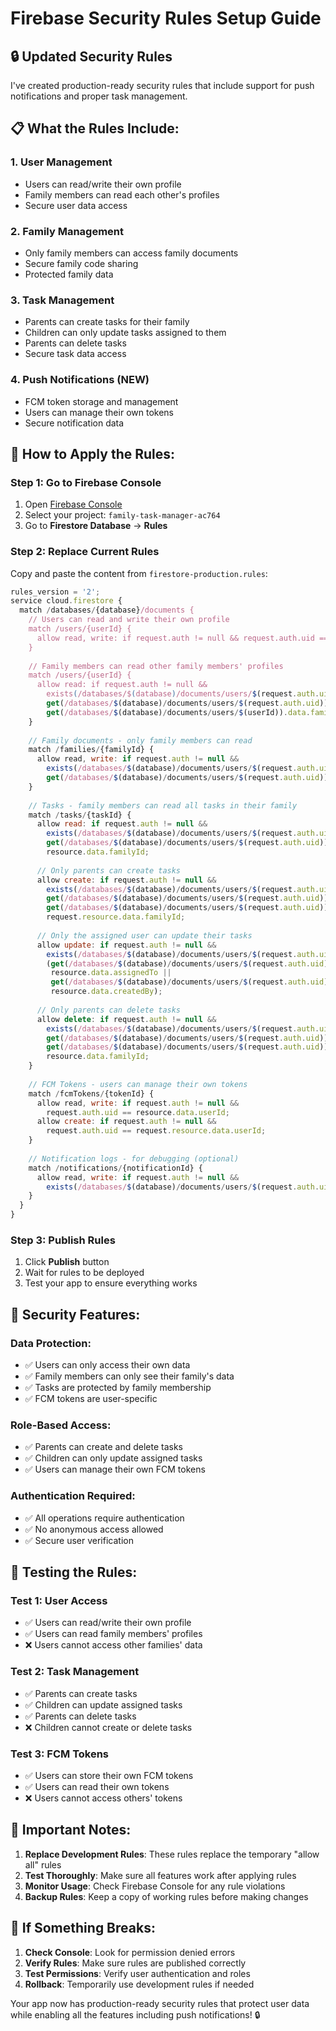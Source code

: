 # Firebase Security Rules Setup Guide

## 🔒 **Updated Security Rules**

I've created production-ready security rules that include support for push notifications and proper task management.

## 📋 **What the Rules Include:**

### **1. User Management**
- Users can read/write their own profile
- Family members can read each other's profiles
- Secure user data access

### **2. Family Management**
- Only family members can access family documents
- Secure family code sharing
- Protected family data

### **3. Task Management**
- Parents can create tasks for their family
- Children can only update tasks assigned to them
- Parents can delete tasks
- Secure task data access

### **4. Push Notifications (NEW)**
- FCM token storage and management
- Users can manage their own tokens
- Secure notification data

## 🚀 **How to Apply the Rules:**

### **Step 1: Go to Firebase Console**
1. Open [Firebase Console](https://console.firebase.google.com/)
2. Select your project: `family-task-manager-ac764`
3. Go to **Firestore Database** → **Rules**

### **Step 2: Replace Current Rules**
Copy and paste the content from `firestore-production.rules`:

```javascript
rules_version = '2';
service cloud.firestore {
  match /databases/{database}/documents {
    // Users can read and write their own profile
    match /users/{userId} {
      allow read, write: if request.auth != null && request.auth.uid == userId;
    }
    
    // Family members can read other family members' profiles
    match /users/{userId} {
      allow read: if request.auth != null && 
        exists(/databases/$(database)/documents/users/$(request.auth.uid)) &&
        get(/databases/$(database)/documents/users/$(request.auth.uid)).data.familyId == 
        get(/databases/$(database)/documents/users/$(userId)).data.familyId;
    }
    
    // Family documents - only family members can read
    match /families/{familyId} {
      allow read, write: if request.auth != null && 
        exists(/databases/$(database)/documents/users/$(request.auth.uid)) &&
        get(/databases/$(database)/documents/users/$(request.auth.uid)).data.familyId == familyId;
    }
    
    // Tasks - family members can read all tasks in their family
    match /tasks/{taskId} {
      allow read: if request.auth != null && 
        exists(/databases/$(database)/documents/users/$(request.auth.uid)) &&
        get(/databases/$(database)/documents/users/$(request.auth.uid)).data.familyId == 
        resource.data.familyId;
      
      // Only parents can create tasks
      allow create: if request.auth != null && 
        exists(/databases/$(database)/documents/users/$(request.auth.uid)) &&
        get(/databases/$(database)/documents/users/$(request.auth.uid)).data.role == 'parent' &&
        get(/databases/$(database)/documents/users/$(request.auth.uid)).data.familyId == 
        request.resource.data.familyId;
      
      // Only the assigned user can update their tasks
      allow update: if request.auth != null && 
        exists(/databases/$(database)/documents/users/$(request.auth.uid)) &&
        (get(/databases/$(database)/documents/users/$(request.auth.uid)).data.uid == 
         resource.data.assignedTo ||
         get(/databases/$(database)/documents/users/$(request.auth.uid)).data.uid == 
         resource.data.createdBy);
      
      // Only parents can delete tasks
      allow delete: if request.auth != null && 
        exists(/databases/$(database)/documents/users/$(request.auth.uid)) &&
        get(/databases/$(database)/documents/users/$(request.auth.uid)).data.role == 'parent' &&
        get(/databases/$(database)/documents/users/$(request.auth.uid)).data.familyId == 
        resource.data.familyId;
    }
    
    // FCM Tokens - users can manage their own tokens
    match /fcmTokens/{tokenId} {
      allow read, write: if request.auth != null && 
        request.auth.uid == resource.data.userId;
      allow create: if request.auth != null && 
        request.auth.uid == request.resource.data.userId;
    }
    
    // Notification logs - for debugging (optional)
    match /notifications/{notificationId} {
      allow read, write: if request.auth != null && 
        exists(/databases/$(database)/documents/users/$(request.auth.uid));
    }
  }
}
```

### **Step 3: Publish Rules**
1. Click **Publish** button
2. Wait for rules to be deployed
3. Test your app to ensure everything works

## 🔐 **Security Features:**

### **Data Protection:**
- ✅ Users can only access their own data
- ✅ Family members can only see their family's data
- ✅ Tasks are protected by family membership
- ✅ FCM tokens are user-specific

### **Role-Based Access:**
- ✅ Parents can create and delete tasks
- ✅ Children can only update assigned tasks
- ✅ Users can manage their own FCM tokens

### **Authentication Required:**
- ✅ All operations require authentication
- ✅ No anonymous access allowed
- ✅ Secure user verification

## 🧪 **Testing the Rules:**

### **Test 1: User Access**
- ✅ Users can read/write their own profile
- ✅ Users can read family members' profiles
- ❌ Users cannot access other families' data

### **Test 2: Task Management**
- ✅ Parents can create tasks
- ✅ Children can update assigned tasks
- ✅ Parents can delete tasks
- ❌ Children cannot create or delete tasks

### **Test 3: FCM Tokens**
- ✅ Users can store their own FCM tokens
- ✅ Users can read their own tokens
- ❌ Users cannot access others' tokens

## 🚨 **Important Notes:**

1. **Replace Development Rules**: These rules replace the temporary "allow all" rules
2. **Test Thoroughly**: Make sure all features work after applying rules
3. **Monitor Usage**: Check Firebase Console for any rule violations
4. **Backup Rules**: Keep a copy of working rules before making changes

## 🔧 **If Something Breaks:**

1. **Check Console**: Look for permission denied errors
2. **Verify Rules**: Make sure rules are published correctly
3. **Test Permissions**: Verify user authentication and roles
4. **Rollback**: Temporarily use development rules if needed

Your app now has production-ready security rules that protect user data while enabling all the features including push notifications! 🔒
